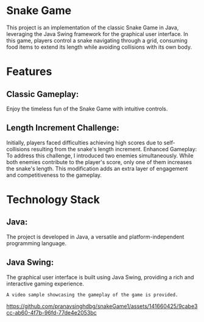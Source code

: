 # Snake Game

This project is an implementation of the classic Snake Game in Java, leveraging the Java Swing framework for the graphical user interface. In this game, players control a snake navigating through a grid, consuming food items to extend its length while avoiding collisions with its own body.

# Features

## Classic Gameplay: 
Enjoy the timeless fun of the Snake Game with intuitive controls.

## Length Increment Challenge:
Initially, players faced difficulties achieving high scores due to self-collisions resulting from the snake's length increment.
Enhanced Gameplay: To address this challenge, I introduced two enemies simultaneously. While both enemies contribute to the player's score, only one of them increases the snake's length. This modification adds an extra layer of engagement and competitiveness to the gameplay.

# Technology Stack

## Java: 
The project is developed in Java, a versatile and platform-independent programming language.

## Java Swing: 
The graphical user interface is built using Java Swing, providing a rich and interactive gaming experience.


```
A video sample showcasing the gameplay of the game is provided.
```

https://github.com/pranavsinghdbg/snakeGame1/assets/141660425/9cabe3cc-ab60-4f7b-96fd-77de4e2053bc




